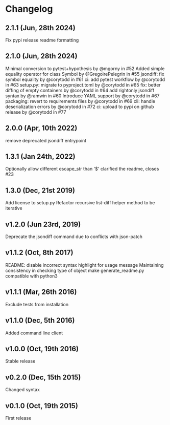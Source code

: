 # Changelog

## 2.1.1 (Jun, 28th 2024)

Fix pypi release readme formatting

## 2.1.0 (Jun, 28th 2024)

Minimal conversion to pytest+hypothesis by @mgorny in #52
Added simple equality operator for class Symbol by @GregoirePelegrin in #55
jsondiff: fix symbol equality by @corytodd in #61
ci: add pytest workflow by @corytodd in #63
setup.py: migrate to pyproject.toml by @corytodd in #65
fix: better diffing of empty containers by @corytodd in #64
add rightonly jsondiff syntax by @ramwin in #60
Introduce YAML support by @corytodd in #67
packaging: revert to requirements files by @corytodd in #69
cli: handle deserialization errors by @corytodd in #72
ci: upload to pypi on github release by @corytodd in #77

## 2.0.0 (Apr, 10th 2022)

remove deprecated jsondiff entrypoint

## 1.3.1 (Jan 24th, 2022)

Optionally allow different escape_str than '$'
clarified the readme, closes #23

## 1.3.0 (Dec, 21st 2019)

Add license to setup.py
Refactor recursive list-diff helper method to be iterative

## v1.2.0 (Jun 23rd, 2019)

Deprecate the jsondiff command due to conflicts with json-patch

## v1.1.2 (Oct, 8th 2017)

README: disable incorrect syntax highlight for usage message
Maintaining consistency in checking type of object
make generate_readme.py compatible with python3

## v1.1.1 (Mar, 26th 2016)

Exclude tests from installation

## v1.1.0 (Dec, 5th 2016)

Added command line client

## v1.0.0 (Oct, 19th 2016)

Stable release

## v0.2.0 (Dec, 15th 2015)

Changed syntax

## v0.1.0 (Oct, 19th 2015)

First release